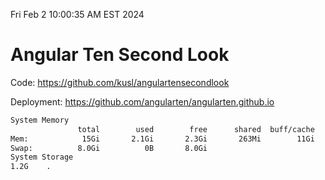 Fri Feb  2 10:00:35 AM EST 2024

# Angular Ten Second Look

Code: https://github.com/kusl/angulartensecondlook

Deployment: https://github.com/angularten/angularten.github.io

```bash
System Memory
               total        used        free      shared  buff/cache   available
Mem:            15Gi       2.1Gi       2.3Gi       263Mi        11Gi        13Gi
Swap:          8.0Gi          0B       8.0Gi
System Storage
1.2G	.
```
```bash
